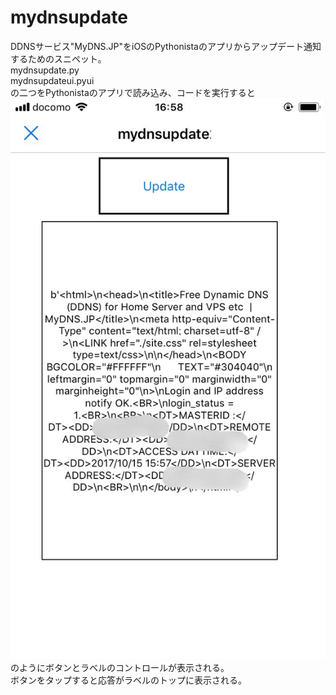# mydnsupdate  
DDNSサービス"MyDNS.JP"をiOSのPythonistaのアプリからアップデート通知するためのスニペット。  
mydnsupdate.py  
mydnsupdateui.pyui  
の二つをPythonistaのアプリで読み込み、コードを実行すると  
![image](https://raw.githubusercontent.com/vbitjp/VbitImagestock/master/mydnsupdate.JPG "image")  
のようにボタンとラベルのコントロールが表示される。  
ボタンをタップすると応答がラベルのトップに表示される。
